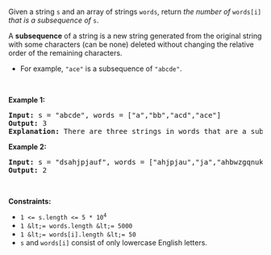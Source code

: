 Given a string `` s `` and an array of strings `` words ``, return _the number of_ `` words[i] `` _that is a subsequence of_ `` s ``.

A __subsequence__ of a string is a new string generated from the original string with some characters (can be none) deleted without changing the relative order of the remaining characters.

*   For example, `` "ace" `` is a subsequence of `` "abcde" ``.

&nbsp;

__Example 1:__

<pre>
<strong>Input:</strong> s = "abcde", words = ["a","bb","acd","ace"]
<strong>Output:</strong> 3
<strong>Explanation:</strong> There are three strings in words that are a subsequence of s: "a", "acd", "ace".
</pre>

__Example 2:__

<pre>
<strong>Input:</strong> s = "dsahjpjauf", words = ["ahjpjau","ja","ahbwzgqnuk","tnmlanowax"]
<strong>Output:</strong> 2
</pre>

&nbsp;

__Constraints:__

*   <code>1 &lt;= s.length &lt;= 5 * 10<sup>4</sup></code>
*   `` 1 &lt;= words.length &lt;= 5000 ``
*   `` 1 &lt;= words[i].length &lt;= 50 ``
*   `` s `` and `` words[i] `` consist of only lowercase English letters.